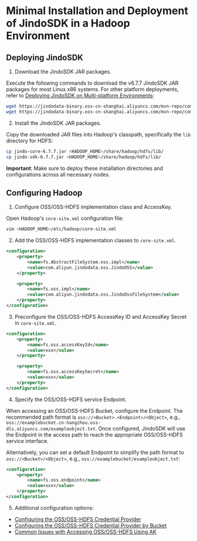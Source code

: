 # Minimal Installation and Deployment of JindoSDK in a Hadoop Environment

## Deploying JindoSDK

1. Download the JindoSDK JAR packages.

Execute the following commands to download the v6.7.7 JindoSDK JAR packages for most Linux x86 systems. For other platform deployments, refer to [Deploying JindoSDK on Multi-platform Environments](jindosdk_deployment_multi_platform.md):
```bash
wget https://jindodata-binary.oss-cn-shanghai.aliyuncs.com/mvn-repo/com/aliyun/jindodata/jindo-sdk/6.7.7/jindo-sdk-6.7.7.jar
wget https://jindodata-binary.oss-cn-shanghai.aliyuncs.com/mvn-repo/com/aliyun/jindodata/jindo-core/6.7.7/jindo-core-6.7.7.jar
```

2. Install the JindoSDK JAR packages.

Copy the downloaded JAR files into Hadoop's classpath, specifically the `lib` directory for HDFS:

```bash
cp jindo-core-6.7.7.jar <HADOOP_HOME>/share/hadoop/hdfs/lib/
cp jindo-sdk-6.7.7.jar <HADOOP_HOME>/share/hadoop/hdfs/lib/
```
**Important**: Make sure to deploy these installation directories and configurations across all necessary nodes.

## Configuring Hadoop

1. Configure OSS/OSS-HDFS implementation class and AccessKey.

Open Hadoop's `core-site.xml` configuration file:
```bash
vim <HADOOP_HOME>/etc/hadoop/core-site.xml
```

2. Add the OSS/OSS-HDFS implementation classes to `core-site.xml`.
```xml
<configuration>
    <property>
        <name>fs.AbstractFileSystem.oss.impl</name>
        <value>com.aliyun.jindodata.oss.JindoOSS</value>
    </property>

    <property>
        <name>fs.oss.impl</name>
        <value>com.aliyun.jindodata.oss.JindoOssFileSystem</value>
    </property>
</configuration>
```

3. Preconfigure the OSS/OSS-HDFS AccessKey ID and AccessKey Secret in `core-site.xml`.
```xml
<configuration>
    <property>
        <name>fs.oss.accessKeyId</name>
        <value>xxx</value>
    </property>

    <property>
        <name>fs.oss.accessKeySecret</name>
        <value>xxx</value>
    </property>
</configuration>
```

4. Specify the OSS/OSS-HDFS service Endpoint.

When accessing an OSS/OSS-HDFS Bucket, configure the Endpoint. The recommended path format is `oss://<Bucket>.<Endpoint>/<Object>`, e.g., `oss://examplebucket.cn-hangzhou.oss-dls.aliyuncs.com/exampleobject.txt`. Once configured, JindoSDK will use the Endpoint in the access path to reach the appropriate OSS/OSS-HDFS service interface.

Alternatively, you can set a default Endpoint to simplify the path format to `oss://<Bucket>/<Object>`, e.g., `oss://examplebucket/exampleobject.txt`:
```xml
<configuration>
    <property>
        <name>fs.oss.endpoint</name>
        <value>xxx</value>
    </property>
</configuration>
```

5. Additional configuration options:
- [Configuring the OSS/OSS-HDFS Credential Provider](./jindosdk_credential_provider.md)
- [Configuring the OSS/OSS-HDFS Credential Provider by Bucket](./jindosdk_credential_provider_bucket.md)
- [Common Issues with Accessing OSS/OSS-HDFS Using AK](./jindosdk_credential_provider_faq.md)